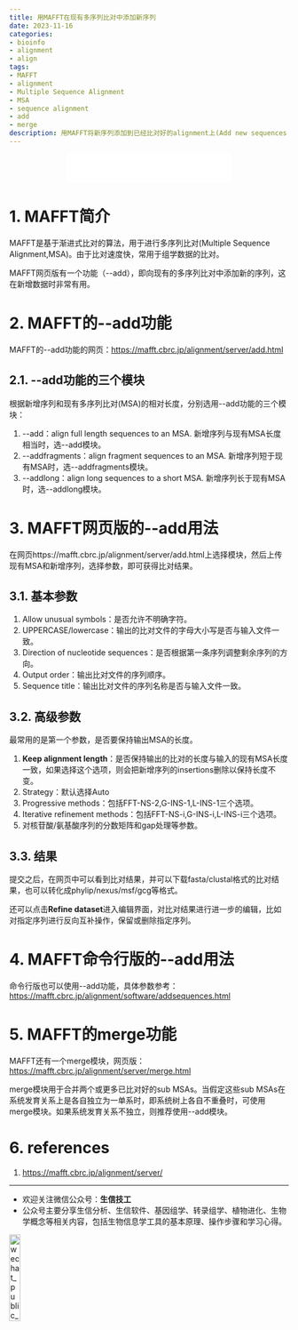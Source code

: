 ```yaml
---
title: 用MAFFT在现有多序列比对中添加新序列
date: 2023-11-16
categories: 
- bioinfo
- alignment
- align
tags: 
- MAFFT
- alignment
- Multiple Sequence Alignment
- MSA
- sequence alignment
- add
- merge
description: 用MAFFT将新序列添加到已经比对好的alignment上(Add new sequences to an existing alignment using MAFFT)，保持已比对序列的比对，对新序列进行比对。
---
```


<div align="middle"><iframe frameborder="no" border="0" marginwidth="0" marginheight="0" width=298 height=52 src="//music.163.com/outchain/player?type=2&id=537596136&auto=1&height=32"></iframe></div>


# 1. MAFFT简介
MAFFT是基于渐进式比对的算法，用于进行多序列比对(Multiple Sequence Alignment,MSA)。由于比对速度快，常用于组学数据的比对。

MAFFT网页版有一个功能（--add），即向现有的多序列比对中添加新的序列，这在新增数据时非常有用。

# 2. MAFFT的--add功能
MAFFT的--add功能的网页：https://mafft.cbrc.jp/alignment/server/add.html

## 2.1. --add功能的三个模块
根据新增序列和现有多序列比对(MSA)的相对长度，分别选用--add功能的三个模块：
1. --add：align full length sequences to an MSA. 新增序列与现有MSA长度相当时，选--add模块。
2. --addfragments：align fragment sequences to an MSA. 新增序列短于现有MSA时，选--addfragments模块。
3. --addlong：align long sequences to a short MSA. 新增序列长于现有MSA时，选--addlong模块。

# 3. MAFFT网页版的--add用法
在网页https://mafft.cbrc.jp/alignment/server/add.html上选择模块，然后上传现有MSA和新增序列，选择参数，即可获得比对结果。

## 3.1. 基本参数
1. Allow unusual symbols：是否允许不明确字符。
2. UPPERCASE/lowercase：输出的比对文件的字母大小写是否与输入文件一致。
3. Direction of nucleotide sequences：是否根据第一条序列调整剩余序列的方向。
4. Output order：输出比对文件的序列顺序。
5. Sequence title：输出比对文件的序列名称是否与输入文件一致。
## 3.2. 高级参数
最常用的是第一个参数，是否要保持输出MSA的长度。
1. **Keep alignment length**：是否保持输出的比对的长度与输入的现有MSA长度一致，如果选择这个选项，则会把新增序列的insertions删除以保持长度不变。
2. Strategy：默认选择Auto
3. Progressive methods：包括FFT-NS-2,G-INS-1,L-INS-1三个选项。
4. Iterative refinement methods：包括FFT-NS-i,G-INS-i,L-INS-i三个选项。
5. 对核苷酸/氨基酸序列的分数矩阵和gap处理等参数。

## 3.3. 结果
提交之后，在网页中可以看到比对结果，并可以下载fasta/clustal格式的比对结果，也可以转化成phylip/nexus/msf/gcg等格式。

还可以点击**Refine dataset**进入编辑界面，对比对结果进行进一步的编辑，比如对指定序列进行反向互补操作，保留或删除指定序列。

# 4. MAFFT命令行版的--add用法
命令行版也可以使用--add功能，具体参数参考：https://mafft.cbrc.jp/alignment/software/addsequences.html

# 5. MAFFT的merge功能
MAFFT还有一个merge模块，网页版：https://mafft.cbrc.jp/alignment/server/merge.html

merge模块用于合并两个或更多已比对好的sub MSAs。当假定这些sub MSAs在系统发育关系上是各自独立为一单系时，即系统树上各自不重叠时，可使用merge模块。如果系统发育关系不独立，则推荐使用--add模块。

# 6. references
1. https://mafft.cbrc.jp/alignment/server/

-------

- 欢迎关注微信公众号：**生信技工**
- 公众号主要分享生信分析、生信软件、基因组学、转录组学、植物进化、生物学概念等相关内容，包括生物信息学工具的基本原理、操作步骤和学习心得。

<img src="https://github.com/yanzhongsino/yanzhongsino.github.io/blob/hexo/source/wechat/Wechat_public_qrcode.jpg?raw=true" width=20% title="wechat_public_QRcode.png" align=center/>